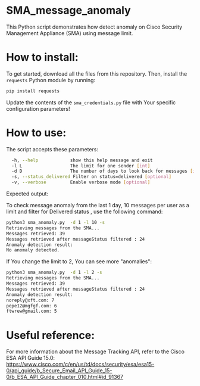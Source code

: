 # SMA_message_anomaly  

This Python script demonstrates how detect anomaly on Cisco Security Management Appliance (SMA) using message limit.  


# How to install:  

To get started, download all the files from this repository. Then, install the `requests` Python module by running:  

```bash
pip install requests
```  


Update the contents of the `sma_credentials.py` file with Your specific configuration parameters!  
  

# How to use:  

The script accepts these parameters:
```bash
  -h, --help            show this help message and exit  
  -l L                  The limit for one sender [int]    
  -d D                  The number of days to look back for messages [int]   
  -s, --status_delivered Filter on status=delivered [optional]  
  -v, --verbose         Enable verbose mode [optional]  
```

Expected output:


To check message anomaly from the last 1 day, 10 messages per user as a limit and filter for Delivered status , use the following command:

```bash
python3 sma_anomaly.py  -d 1 -l 10 -s
Retrieving messages from the SMA...
Messages retrieved: 39
Messages retrieved after messageStatus filtered : 24
Anomaly detection result:
No anomaly detected.
```

If You change the limit to 2, You can see more "anomalies":


```bash
python3 sma_anomaly.py  -d 1 -l 2 -s 
Retrieving messages from the SMA...
Messages retrieved: 39
Messages retrieved after messageStatus filtered : 24
Anomaly detection result:
noreply@xft.com: 7
pepe12@mgfgf.com: 6
ftwrew@gmail.com: 5
```


# Useful reference:  
For more information about the Message Tracking API, refer to the Cisco ESA API Guide 15.0:
https://www.cisco.com/c/en/us/td/docs/security/esa/esa15-0/api_guide/b_Secure_Email_API_Guide_15-0/b_ESA_API_Guide_chapter_010.html#id_91367


